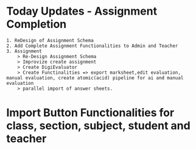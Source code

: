 # Today Updates - Assignment Completion
    1. ReDesign of Assignment Schema
    2. Add Complete Assignment Functionalities to Admin and Teacher
    3. Assignment 
        > Re-Design Assignment Schema
        > Improvize create assignment
        > Create DigiEvaluator
        > Create Functinalities => export marksheet,edit evaluation, manual evaluation, create atomic(acid) pipeline for ai and manual evaluation
        > parallel import of answer sheets.
# Import Button Functionalities for class, section, subject, student and teacher
